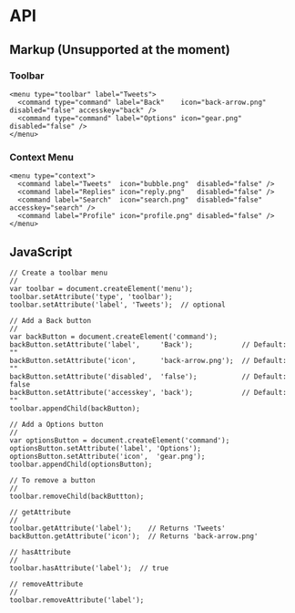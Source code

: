API
===

Markup (Unsupported at the moment)
----------------------------------

### Toolbar

    <menu type="toolbar" label="Tweets">
      <command type="command" label="Back"    icon="back-arrow.png" disabled="false" accesskey="back" />
      <command type="command" label="Options" icon="gear.png"       disabled="false" />
    </menu>

### Context Menu

    <menu type="context">
      <command label="Tweets"  icon="bubble.png"  disabled="false" />
      <command label="Replies" icon="reply.png"   disabled="false" />
      <command label="Search"  icon="search.png"  disabled="false" accesskey="search" />
      <command label="Profile" icon="profile.png" disabled="false" />
    </menu>

JavaScript
----------

    // Create a toolbar menu
    //
    var toolbar = document.createElement('menu');
    toolbar.setAttribute('type', 'toolbar');
    toolbar.setAttribute('label', 'Tweets');  // optional
    
    // Add a Back button
    //
    var backButton = document.createElement('command');
    backButton.setAttribute('label',     'Back');            // Default: ""
    backButton.setAttribute('icon',      'back-arrow.png');  // Default: ""
    backButton.setAttribute('disabled',  'false');           // Default: false
    backButton.setAttribute('accesskey', 'back');            // Default: ""
    toolbar.appendChild(backButton);
    
    // Add a Options button
    //
    var optionsButton = document.createElement('command');
    optionsButton.setAttribute('label', 'Options');
    optionsButton.setAttribute('icon',  'gear.png');
    toolbar.appendChild(optionsButton);
    
    // To remove a button
    //
    toolbar.removeChild(backButtton);

    // getAttribute
    //
    toolbar.getAttribute('label');    // Returns 'Tweets'
    backButton.getAttribute('icon');  // Returns 'back-arrow.png'
    
    // hasAttribute
    //
    toolbar.hasAttribute('label');  // true
    
    // removeAttribute
    //
    toolbar.removeAttribute('label');